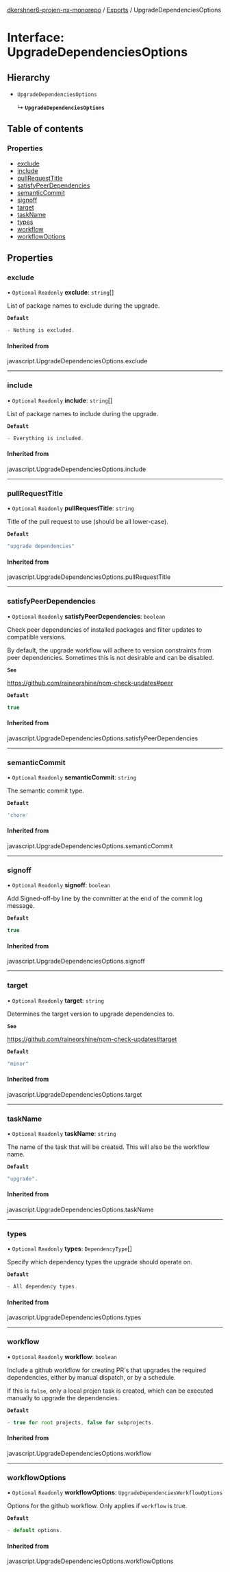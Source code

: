 [dkershner6-projen-nx-monorepo](../README.md) / [Exports](../modules.md) / UpgradeDependenciesOptions

# Interface: UpgradeDependenciesOptions

## Hierarchy

- `UpgradeDependenciesOptions`

  ↳ **`UpgradeDependenciesOptions`**

## Table of contents

### Properties

- [exclude](UpgradeDependenciesOptions.md#exclude)
- [include](UpgradeDependenciesOptions.md#include)
- [pullRequestTitle](UpgradeDependenciesOptions.md#pullrequesttitle)
- [satisfyPeerDependencies](UpgradeDependenciesOptions.md#satisfypeerdependencies)
- [semanticCommit](UpgradeDependenciesOptions.md#semanticcommit)
- [signoff](UpgradeDependenciesOptions.md#signoff)
- [target](UpgradeDependenciesOptions.md#target)
- [taskName](UpgradeDependenciesOptions.md#taskname)
- [types](UpgradeDependenciesOptions.md#types)
- [workflow](UpgradeDependenciesOptions.md#workflow)
- [workflowOptions](UpgradeDependenciesOptions.md#workflowoptions)

## Properties

### exclude

• `Optional` `Readonly` **exclude**: `string`[]

List of package names to exclude during the upgrade.

**`Default`**

```ts
- Nothing is excluded.
```

#### Inherited from

javascript.UpgradeDependenciesOptions.exclude

___

### include

• `Optional` `Readonly` **include**: `string`[]

List of package names to include during the upgrade.

**`Default`**

```ts
- Everything is included.
```

#### Inherited from

javascript.UpgradeDependenciesOptions.include

___

### pullRequestTitle

• `Optional` `Readonly` **pullRequestTitle**: `string`

Title of the pull request to use (should be all lower-case).

**`Default`**

```ts
"upgrade dependencies"
```

#### Inherited from

javascript.UpgradeDependenciesOptions.pullRequestTitle

___

### satisfyPeerDependencies

• `Optional` `Readonly` **satisfyPeerDependencies**: `boolean`

Check peer dependencies of installed packages and filter updates to compatible versions.

By default, the upgrade workflow will adhere to version constraints from peer dependencies.
Sometimes this is not desirable and can be disabled.

**`See`**

https://github.com/raineorshine/npm-check-updates#peer

**`Default`**

```ts
true
```

#### Inherited from

javascript.UpgradeDependenciesOptions.satisfyPeerDependencies

___

### semanticCommit

• `Optional` `Readonly` **semanticCommit**: `string`

The semantic commit type.

**`Default`**

```ts
'chore'
```

#### Inherited from

javascript.UpgradeDependenciesOptions.semanticCommit

___

### signoff

• `Optional` `Readonly` **signoff**: `boolean`

Add Signed-off-by line by the committer at the end of the commit log message.

**`Default`**

```ts
true
```

#### Inherited from

javascript.UpgradeDependenciesOptions.signoff

___

### target

• `Optional` `Readonly` **target**: `string`

Determines the target version to upgrade dependencies to.

**`See`**

https://github.com/raineorshine/npm-check-updates#target

**`Default`**

```ts
"minor"
```

#### Inherited from

javascript.UpgradeDependenciesOptions.target

___

### taskName

• `Optional` `Readonly` **taskName**: `string`

The name of the task that will be created.
This will also be the workflow name.

**`Default`**

```ts
"upgrade".
```

#### Inherited from

javascript.UpgradeDependenciesOptions.taskName

___

### types

• `Optional` `Readonly` **types**: `DependencyType`[]

Specify which dependency types the upgrade should operate on.

**`Default`**

```ts
- All dependency types.
```

#### Inherited from

javascript.UpgradeDependenciesOptions.types

___

### workflow

• `Optional` `Readonly` **workflow**: `boolean`

Include a github workflow for creating PR's that upgrades the
required dependencies, either by manual dispatch, or by a schedule.

If this is `false`, only a local projen task is created, which can be executed manually to
upgrade the dependencies.

**`Default`**

```ts
- true for root projects, false for subprojects.
```

#### Inherited from

javascript.UpgradeDependenciesOptions.workflow

___

### workflowOptions

• `Optional` `Readonly` **workflowOptions**: `UpgradeDependenciesWorkflowOptions`

Options for the github workflow. Only applies if `workflow` is true.

**`Default`**

```ts
- default options.
```

#### Inherited from

javascript.UpgradeDependenciesOptions.workflowOptions
